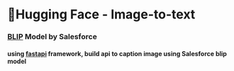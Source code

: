#  🤗Hugging Face - Image-to-text
### [BLIP](https://huggingface.co/Salesforce/blip-image-captioning-large) Model by Salesforce 

#### using [fastapi](https://fastapi.tiangolo.com/) framework, build api to caption image using Salesforce blip model  
